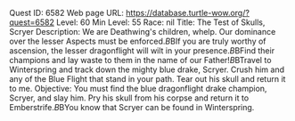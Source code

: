 Quest ID: 6582
Web page URL: https://database.turtle-wow.org/?quest=6582
Level: 60
Min Level: 55
Race: nil
Title: The Test of Skulls, Scryer
Description: We are Deathwing's children, whelp. Our dominance over the lesser Aspects must be enforced.$B$BIf you are truly worthy of ascension, the lesser dragonflight will wilt in your presence.$B$BFind their champions and lay waste to them in the name of our Father!$B$BTravel to Winterspring and track down the mighty blue drake, Scryer. Crush him and any of the Blue Flight that stand in your path. Tear out his skull and return it to me.
Objective: You must find the blue dragonflight drake champion, Scryer, and slay him. Pry his skull from his corpse and return it to Emberstrife.$B$BYou know that Scryer can be found in Winterspring.
